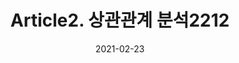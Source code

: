 ---
title:  "Article2. 상관관계 분석2212"

categories:
  - 빅데이터 분석 기사
tags: 
  - Part2. 빅데이터 탐색
  - Chapter2. 데이터 탐색
  - Section1. 데이터 탐색 기초
  - Article2. 상관관계 분석

toc: true
toc_sticky: true
 
date: 2021-02-23
last_modified_at: 2021-02-25
---